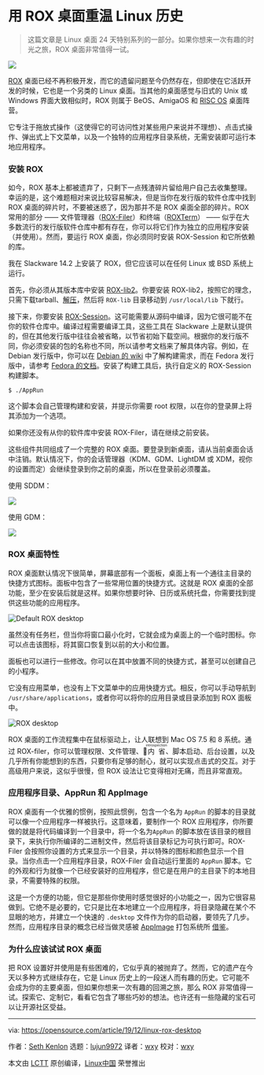 [#]: collector: (lujun9972)
[#]: translator: (wxy)
[#]: reviewer: (wxy)
[#]: publisher: ( )
[#]: url: ( )
[#]: subject: (Relive Linux history with the ROX desktop)
[#]: via: (https://opensource.com/article/19/12/linux-rox-desktop)
[#]: author: (Seth Kenlon https://opensource.com/users/seth)

用 ROX 桌面重温 Linux 历史
======

> 这篇文章是 Linux 桌面 24 天特别系列的一部分。如果你想来一次有趣的时光之旅，ROX 桌面非常值得一试。

![](https://img.linux.net.cn/data/attachment/album/202004/18/151533n196wag64gwhs0ga.jpg)

[ROX][2] 桌面已经不再积极开发，而它的遗留问题至今仍然存在，但即使在它活跃开发的时候，它也是一个另类的 Linux 桌面。当其他的桌面感觉与旧式的 Unix 或 Windows 界面大致相似时，ROX 则属于 BeOS、AmigaOS 和 [RISC OS][3] 桌面阵营。

它专注于拖放式操作（这使得它的可访问性对某些用户来说并不理想）、点击式操作、弹出式上下文菜单，以及一个独特的应用程序目录系统，无需安装即可运行本地应用程序。

### 安装 ROX

如今，ROX 基本上都被遗弃了，只剩下一点残渣碎片留给用户自己去收集整理。幸运的是，这个难题相对来说比较容易解决，但是当你在发行版的软件仓库中找到 ROX 桌面的碎片时，不要被迷惑了，因为那并不是 ROX 桌面全部的碎片。ROX 常用的部分 —— 文件管理器（[ROX-Filer][4]）和终端（[ROXTerm][5]） —— 似乎在大多数流行的发行版软件仓库中都有存在，你可以将它们作为独立的应用程序安装（并使用）。然而，要运行 ROX 桌面，你必须同时安装 ROX-Session 和它所依赖的库。

我在 Slackware 14.2 上安装了 ROX，但它应该可以在任何 Linux 或 BSD 系统上运行。

首先，你必须从其版本库中安装 [ROX-lib2][6]。你要安装 ROX-lib2，按照它的理念，只需下载tarball、[解压][7]，然后将 `ROX-lib` 目录移动到 `/usr/local/lib` 下就行。

接下来，你要安装 [ROX-Session][8]。这可能需要从源码中编译，因为它很可能不在你的软件仓库中。编译过程需要编译工具，这些工具在 Slackware 上是默认提供的，但在其他发行版中往往会被省略，以节省初始下载空间。根据你的发行版不同，你必须安装的包的名称也不同，所以请参考文档来了解具体内容。例如，在 Debian 发行版中，你可以在 [Debian 的 wiki][9] 中了解构建需求，而在 Fedora 发行版中，请参考 [Fedora 的文档][10]。安装了构建工具后，执行自定义的 ROX-Session 构建脚本。

```
$ ./AppRun
```

这个脚本会自己管理构建和安装，并提示你需要 root 权限，以在你的登录屏上将其添加为一个选项。

如果你还没有从你的软件库中安装 ROX-Filer，请在继续之前安装。

这些组件共同组成了一个完整的 ROX 桌面。要登录到新桌面，请从当前桌面会话中注销。默认情况下，你的会话管理器（KDM、GDM、LightDM 或 XDM，视你的设置而定）会继续登录到你之前的桌面，所以在登录前必须覆盖。

使用 SDDM：

![][11]

使用 GDM：

![][12]

### ROX 桌面特性

ROX 桌面默认情况下很简单，屏幕底部有一个面板，桌面上有一个通往主目录的快捷方式图标。面板中包含了一些常用位置的快捷方式。这就是 ROX 桌面的全部功能，至少在安装后就是这样。如果你想要时钟、日历或系统托盘，你需要找到提供这些功能的应用程序。

![Default ROX desktop][13]

虽然没有任务栏，但当你将窗口最小化时，它就会成为桌面上的一个临时图标。你可以点击该图标，将其窗口恢复到以前的大小和位置。

面板也可以进行一些修改。你可以在其中放置不同的快捷方式，甚至可以创建自己的小程序。

它没有应用菜单，也没有上下文菜单中的应用快捷方式。相反，你可以手动导航到 `/usr/share/applications`，或者你可以将你的应用目录或目录添加到 ROX 面板中。

![ROX desktop][14]

ROX 桌面的工作流程集中在鼠标驱动上，让人联想到 Mac OS 7.5 和 8 系统。通过 ROX-filer，你可以管理权限、文件管理、<ruby>内省<rt>introspection</rt></ruby>、脚本启动、后台设置，以及几乎所有你能想到的东西，只要你有足够的耐心，就可以实现点击式的交互。对于高级用户来说，这似乎很慢，但 ROX 设法让它变得相对无痛，而且非常直观。

### 应用程序目录、AppRun 和 AppImage

ROX 桌面有一个优雅的惯例，按照此惯例，包含一个名为 `AppRun` 的脚本的目录就可以像一个应用程序一样被执行。这意味着，要制作一个 ROX 应用程序，你所要做的就是将代码编译到一个目录中，将一个名为`AppRun` 的脚本放在该目录的根目录下，来执行你所编译的二进制文件，然后将该目录标记为可执行即可。ROX-Filer 会按照你设置的方式来显示一个目录，并以特殊的图标和颜色显示一个目录。当你点击一个应用程序目录，ROX-Filer 会自动运行里面的 `AppRun` 脚本。它的外观和行为就像一个已经安装好的应用程序，但它是在用户的主目录下的本地目录，不需要特殊的权限。

这是一个方便的功能，但它是那些你使用时感觉很好的小功能之一，因为它很容易做到。它绝不是必要的，它只是比在本地建立一个应用程序，将目录隐藏在某个不显眼的地方，并建立一个快速的 `.desktop` 文件作为你的启动器，要领先了几步。然而，应用程序目录的概念已经当做灵感被 [AppImage][16] 打包系统所 [借鉴][15]。

### 为什么应该试试 ROX 桌面

把 ROX 设置好并使用是有些困难的，它似乎真的被抛弃了。然而，它的遗产在今天以多种方式继续存在，它是 Linux 历史上的一段迷人而有趣的历史。它可能不会成为你的主要桌面，但如果你想来一次有趣的回溯之旅，那么 ROX 非常值得一试。探索它、定制它，看看它包含了哪些巧妙的想法。也许还有一些隐藏的宝石可以让开源社区受益。

--------------------------------------------------------------------------------

via: https://opensource.com/article/19/12/linux-rox-desktop

作者：[Seth Kenlon][a]
选题：[lujun9972][b]
译者：[wxy](https://github.com/wxy)
校对：[wxy](https://github.com/wxy)

本文由 [LCTT](https://github.com/LCTT/TranslateProject) 原创编译，[Linux中国](https://linux.cn/) 荣誉推出

[a]: https://opensource.com/users/seth
[b]: https://github.com/lujun9972
[1]: https://opensource.com/sites/default/files/styles/image-full-size/public/lead-images/1980s-computer-yearbook.png?itok=eGOYEKK- (Person typing on a 1980's computer)
[2]: http://rox.sourceforge.net/desktop/
[3]: https://www.riscosopen.org/content/
[4]: http://rox.sourceforge.net/desktop/ROX-Filer
[5]: http://roxterm.sourceforge.net/
[6]: http://rox.sourceforge.net/desktop/ROX-Lib
[7]: https://opensource.com/article/17/7/how-unzip-targz-file
[8]: http://rox.sourceforge.net/desktop/ROX-Session.html
[9]: https://wiki.debian.org/BuildingTutorial
[10]: https://docs.pagure.org/docs-fedora/installing-software-from-source.html
[11]: https://opensource.com/sites/default/files/advent-kdm_0.jpg
[12]: https://opensource.com/sites/default/files/advent-gdm_1.jpg
[13]: https://opensource.com/sites/default/files/uploads/advent-rox.jpg (Default ROX desktop)
[14]: https://opensource.com/sites/default/files/uploads/advent-rox-custom.jpg (ROX desktop)
[15]: https://github.com/AppImage/AppImageKit/wiki/AppDir
[16]: https://appimage.org/
